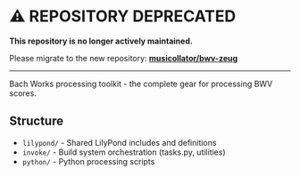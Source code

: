 # ⚠️ REPOSITORY DEPRECATED

**This repository is no longer actively maintained.**

Please migrate to the new repository: **[musicollator/bwv-zeug](https://github.com/musicollator/bwv-zeug)**

---

Bach Works processing toolkit - the complete gear for processing BWV scores.

## Structure

- `lilypond/` - Shared LilyPond includes and definitions
- `invoke/` - Build system orchestration (tasks.py, utilities)  
- `python/` - Python processing scripts
